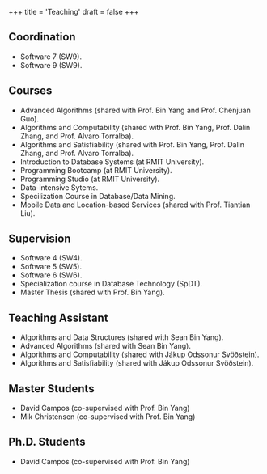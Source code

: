 +++
title = 'Teaching'
draft = false
+++

<!-- # Teaching -->
## Coordination
- Software 7 (SW9).
- Software 9 (SW9).

## Courses
- Advanced Algorithms (shared with Prof. Bin Yang and Prof. Chenjuan Guo).
- Algorithms and Computability (shared with Prof. Bin Yang, Prof. Dalin Zhang, and Prof. Alvaro Torralba).
- Algorithms and Satisfiability (shared with Prof. Bin Yang, Prof. Dalin Zhang, and Prof. Alvaro Torralba).
- Introduction to Database Systems (at RMIT University).
- Programming Bootcamp (at RMIT University).
- Programming Studio (at RMIT University).
- Data-intensive Sytems.
- Specilization Course in Database/Data Mining.
- Mobile Data and Location-based Services (shared with Prof. Tiantian Liu).

## Supervision
- Software 4 (SW4).
- Software 5 (SW5).
- Software 6 (SW6).
- Specialization course in Database Technology (SpDT).
- Master Thesis (shared with Prof. Bin Yang).

## Teaching Assistant
- Algorithms and Data Structures (shared with Sean Bin Yang).
- Advanced Algorithms (shared with Sean Bin Yang).
- Algorithms and Computability (shared with Jákup Odssonur Svöðstein).
- Algorithms and Satisfiability (shared with Jákup Odssonur Svöðstein).

## Master Students
- David Campos (co-supervised with Prof. Bin Yang)
- Mik Christensen (co-supervised with Prof. Bin Yang)

## Ph.D. Students
- David Campos (co-supervised with Prof. Bin Yang)